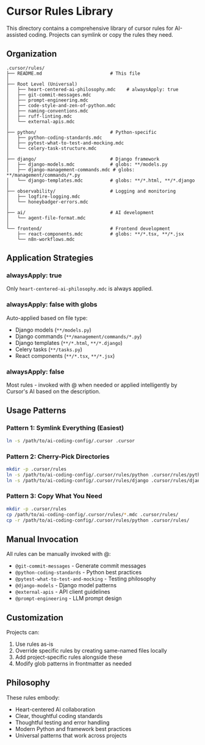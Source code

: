 # Cursor Rules Library

This directory contains a comprehensive library of cursor rules for AI-assisted coding. Projects can symlink or copy the rules they need.

## Organization

```
.cursor/rules/
├── README.md                         # This file
│
├── Root Level (Universal)
│   ├── heart-centered-ai-philosophy.mdc    # alwaysApply: true
│   ├── git-commit-messages.mdc
│   ├── prompt-engineering.mdc
│   ├── code-style-and-zen-of-python.mdc
│   ├── naming-conventions.mdc
│   ├── ruff-linting.mdc
│   └── external-apis.mdc
│
├── python/                           # Python-specific
│   ├── python-coding-standards.mdc
│   ├── pytest-what-to-test-and-mocking.mdc
│   └── celery-task-structure.mdc
│
├── django/                           # Django framework
│   ├── django-models.mdc             # globs: **/models.py
│   ├── django-management-commands.mdc # globs: **/management/commands/*.py
│   └── django-templates.mdc          # globs: **/*.html, **/*.django
│
├── observability/                    # Logging and monitoring
│   ├── logfire-logging.mdc
│   └── honeybadger-errors.mdc
│
├── ai/                               # AI development
│   └── agent-file-format.mdc
│
└── frontend/                         # Frontend development
    ├── react-components.mdc          # globs: **/*.tsx, **/*.jsx
    └── n8n-workflows.mdc
```

## Application Strategies

### alwaysApply: true
Only `heart-centered-ai-philosophy.mdc` is always applied.

### alwaysApply: false with globs
Auto-applied based on file type:
- Django models (`**/models.py`)
- Django commands (`**/management/commands/*.py`)
- Django templates (`**/*.html`, `**/*.django`)
- Celery tasks (`**/tasks.py`)
- React components (`**/*.tsx`, `**/*.jsx`)

### alwaysApply: false
Most rules - invoked with @ when needed or applied intelligently by Cursor's AI based on the description.

## Usage Patterns

### Pattern 1: Symlink Everything (Easiest)
```bash
ln -s /path/to/ai-coding-config/.cursor .cursor
```

### Pattern 2: Cherry-Pick Directories
```bash
mkdir -p .cursor/rules
ln -s /path/to/ai-coding-config/.cursor/rules/python .cursor/rules/python
ln -s /path/to/ai-coding-config/.cursor/rules/django .cursor/rules/django
```

### Pattern 3: Copy What You Need
```bash
mkdir -p .cursor/rules
cp /path/to/ai-coding-config/.cursor/rules/*.mdc .cursor/rules/
cp -r /path/to/ai-coding-config/.cursor/rules/python .cursor/rules/
```

## Manual Invocation

All rules can be manually invoked with @:

- `@git-commit-messages` - Generate commit messages
- `@python-coding-standards` - Python best practices
- `@pytest-what-to-test-and-mocking` - Testing philosophy
- `@django-models` - Django model patterns
- `@external-apis` - API client guidelines
- `@prompt-engineering` - LLM prompt design

## Customization

Projects can:
1. Use rules as-is
2. Override specific rules by creating same-named files locally
3. Add project-specific rules alongside these
4. Modify glob patterns in frontmatter as needed

## Philosophy

These rules embody:
- Heart-centered AI collaboration
- Clear, thoughtful coding standards
- Thoughtful testing and error handling
- Modern Python and framework best practices
- Universal patterns that work across projects

